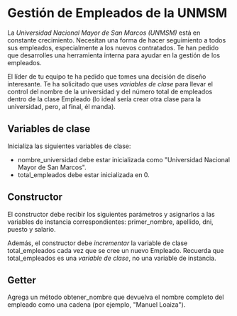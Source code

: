 # Gestión de Empleados de la UNMSM

La *Universidad Nacional Mayor de San Marcos (UNMSM)* está en constante crecimiento.
Necesitan una forma de hacer seguimiento a todos sus empleados, especialmente a los nuevos contratados.
Te han pedido que desarrolles una herramienta interna para ayudar en la gestión de los empleados.

El líder de tu equipo te ha pedido que tomes una decisión de diseño interesante.
Te ha solicitado que uses *variables de clase* para llevar el control del nombre de la universidad y
del número total de empleados dentro de la clase Empleado
(lo ideal sería crear otra clase para la universidad, pero, al final, él manda).

## Variables de clase

Inicializa las siguientes variables de clase:

- nombre_universidad debe estar inicializada como "Universidad Nacional Mayor de San Marcos".
- total_empleados debe estar inicializada en 0.

## Constructor

El constructor debe recibir los siguientes parámetros y asignarlos a las variables de instancia correspondientes:
primer_nombre, apellido, dni, puesto y salario.

Además, el constructor debe *incrementar* la variable de clase total_empleados
cada vez que se cree un nuevo Empleado.
Recuerda que total_empleados es una *variable de clase*, no una variable de instancia.

## Getter

Agrega un método obtener_nombre que devuelva el nombre completo del empleado como una cadena
(por ejemplo, "Manuel Loaiza").